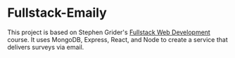 # Fullstack-Emaily


This project is based on Stephen Grider's [Fullstack Web Development][1] course. It uses MongoDB, Express, React, and Node to create a service that delivers surveys via email.

[1]: https://www.udemy.com/node-with-react-fullstack-web-development/learn/v4/overview